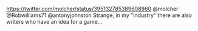 https://twitter.com/molcher/status/395132785389608960 @molcher @Robwilliams71 @antonyjohnston Strange, in my "industry" there are also writers who have an idea for a game...